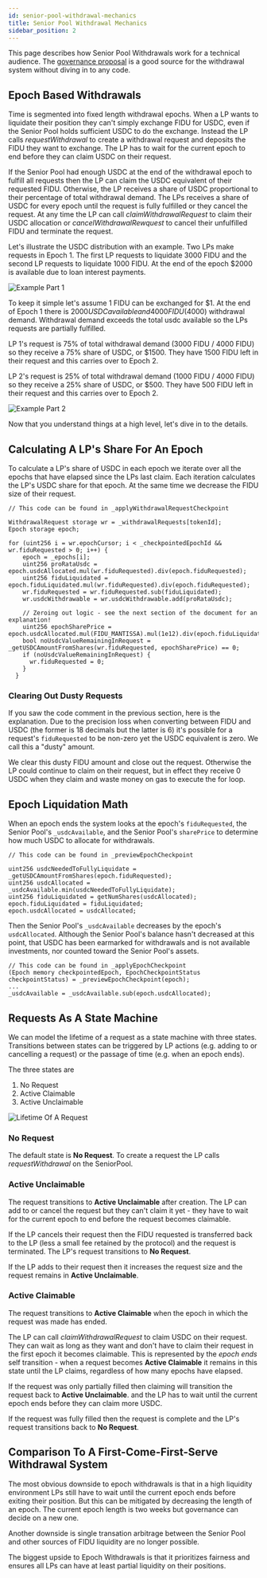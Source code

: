 ```yaml
---
id: senior-pool-withdrawal-mechanics
title: Senior Pool Withdrawal Mechanics
sidebar_position: 2
---
```


This page describes how Senior Pool Withdrawals work for a technical audience. The
[governance proposal](https://gov.goldfinch.finance/t/gip-25-senior-pool-periodic-withdrawal-requests/1183)
is a good source for the withdrawal system without diving in to any code.

## Epoch Based Withdrawals
Time is segmented into fixed length withdrawal epochs. When a LP wants to liquidate their position they can't 
simply exchange FIDU for USDC, even if the Senior Pool holds sufficient USDC to do the exchange. Instead
the LP calls _requestWithdrawal_ to create a withdrawal request and deposits the FIDU they want to exchange.
The LP has to wait for the current epoch to end before they can claim USDC on their request.

If the Senior Pool had enough USDC at the end of the withdrawal epoch to fulfill all requests then the LP can claim
the USDC equivalent of their requested FIDU. Otherwise, the LP receives a share of USDC proportional to their 
percentage of total withdrawal demand. The LPs receives a share of USDC for every epoch until the request is fully
fulfilled or they cancel the request. At any time the LP can call _claimWithdrawalRequest_ to claim their USDC
allocation or _cancelWithdrawalRewquest_ to cancel their unfulfilled FIDU and terminate the request.

Let's illustrate the USDC distribution with an example. Two LPs make requests in Epoch 1. The first LP requests to
liquidate 3000 FIDU and the second LP requests to liquidate 1000 FIDU. At the end of the epoch $2000 is available
due to loan interest payments.

![Example Part 1](../../static/img/senior-pool-epoch-withdrawals/epoch1.png)

To keep it simple let's assume 1 FIDU can be exchanged for $1. At the end of Epoch 1 there is $2000 USDC available
and 4000 FIDU ($4000) withdrawal demand. Withdrawal demand exceeds the total usdc available so the LPs requests are
partially fulfilled.

LP 1's request is 75% of total withdrawal demand (3000 FIDU / 4000 FIDU) so they receive a 75% share of USDC, or $1500.
They have 1500 FIDU left in their request and this carries over to Epoch 2.

LP 2's request is 25% of total withdrawal demand (1000 FIDU / 4000 FIDU) so they receive a 25% share of USDC, or $500.
They have 500 FIDU left in their request and this carries over to Epoch 2.

![Example Part 2](../../static/img/senior-pool-epoch-withdrawals/epoch2.png)

Now that you understand things at a high level, let's dive in to the details.

## Calculating A LP's Share For An Epoch
To calculate a LP's share of USDC in each epoch we iterate over all the epochs that have elapsed since the LPs last claim.
Each iteration calculates the LP's USDC share for that epoch. At the same time we decrease the FIDU size of their request.

```solidity
// This code can be found in _applyWithdrawalRequestCheckpoint

WithdrawalRequest storage wr = _withdrawalRequests[tokenId];
Epoch storage epoch;

for (uint256 i = wr.epochCursor; i < _checkpointedEpochId && wr.fiduRequested > 0; i++) {
    epoch = _epochs[i];
    uint256 proRataUsdc = epoch.usdcAllocated.mul(wr.fiduRequested).div(epoch.fiduRequested);
    uint256 fiduLiquidated = epoch.fiduLiquidated.mul(wr.fiduRequested).div(epoch.fiduRequested);
    wr.fiduRequested = wr.fiduRequested.sub(fiduLiquidated);
    wr.usdcWithdrawable = wr.usdcWithdrawable.add(proRataUsdc);

    // Zeroing out logic - see the next section of the document for an explanation!
    uint256 epochSharePrice = epoch.usdcAllocated.mul(FIDU_MANTISSA).mul(1e12).div(epoch.fiduLiquidated);
    bool noUsdcValueRemainingInRequest = _getUSDCAmountFromShares(wr.fiduRequested, epochSharePrice) == 0;
    if (noUsdcValueRemainingInRequest) {
      wr.fiduRequested = 0;
    }
  }
```

### Clearing Out Dusty Requests
If you saw the code comment in the previous section, here is the explanation. Due to the precision loss
when converting between FIDU and USDC (the former is 18 decimals but the latter is 6) it's possible for 
a request's `fiduRequested` to be non-zero yet the USDC equivalent is zero. We call this a "dusty" amount.

We clear this dusty FIDU amount and close out the request. Otherwise the LP could continue to claim on
their request, but in effect they receive 0 USDC when they claim and waste money on gas to execute the
for loop.

## Epoch Liquidation Math
When an epoch ends the system looks at the epoch's `fiduRequested`, the Senior Pool's `_usdcAvailable`,
and the Senior Pool's `sharePrice` to determine how much USDC to allocate for withdrawals.

```solidity
// This code can be found in _previewEpochCheckpoint

uint256 usdcNeededToFullyLiquidate = _getUSDCAmountFromShares(epoch.fiduRequested);
uint256 usdcAllocated = _usdcAvailable.min(usdcNeededToFullyLiquidate);
uint256 fiduLiquidated = getNumShares(usdcAllocated);
epoch.fiduLiquidated = fiduLiquidated;
epoch.usdcAllocated = usdcAllocated;
```

Then the Senior Pool's `_usdcAvailable` decreases by the epoch's `usdcAllocated`. Although the
Senior Pool's balance hasn't decreased at this point, that USDC has been earmarked for withdrawals
and is not available investments, nor counted toward the Senior Pool's assets.

```solidity
// This code can be found in _applyEpochCheckpoint
(Epoch memory checkpointedEpoch, EpochCheckpointStatus checkpointStatus) = _previewEpochCheckpoint(epoch);
...
_usdcAvailable = _usdcAvailable.sub(epoch.usdcAllocated);
```

## Requests As A State Machine
We can model the lifetime of a request as a state machine with three states. Transitions
between states can be triggered by LP actions (e.g. adding to or cancelling a request) or the
passage of time (e.g. when an epoch ends).

The three states are
1. No Request
2. Active Claimable
3. Active Unclaimable

![Lifetime Of A Request](../../static/img/senior-pool-epoch-withdrawals/state-machine.png)

### No Request
The default state is **No Request**. To create a request the LP calls _requestWithdrawal_ on the SeniorPool.

### Active Unclaimable
The request transitions to **Active Unclaimable** after creation. The LP can add to or cancel the request
but they can't claim it yet - they have to wait for the current epoch to end before the request becomes
claimable.

If the LP cancels their request then the FIDU requested is transferred back to the LP (less a small fee
retained by the protocol) and the request is terminated. The LP's request transitions to **No Request**.

If the LP adds to their request then it increases the request size and the request remains in
**Active Unclaimable**.

### Active Claimable
The request transitions to **Active Claimable** when the epoch in which the request was made has ended.

The LP can call _claimWithdrawalRequest_ to claim USDC on their request. They can wait as long as they want
and don't have to claim their request in the first epoch it becomes claimable. This is represented by the
_epoch ends_ self transition - when a request becomes **Active Claimable** it remains in this state until
the LP claims, regardless of how many epochs have elapsed.

If the request was only partially filled then claiming will transition the request back to **Active Unclaimable**.
and the LP has to wait until the current epoch ends before they can claim more USDC.

If the request was fully filled then the request is complete and the LP's request transitions back to **No Request**.

## Comparison To A First-Come-First-Serve Withdrawal System
The most obvious downside to epoch withdrawals is that in a high liquidity environment LPs still have to wait
until the current epoch ends before exiting their position. But this can be mitigated by decreasing the length of an
epoch. The current epoch length is two weeks but governance can decide on a new one.

Another downside is single transation arbitrage between the Senior Pool and other sources of FIDU liquidity are no
longer possible.

The biggest upside to Epoch Withdrawals is that it prioritizes fairness and ensures all LPs can have at least partial
liquidity on their positions.
